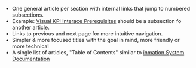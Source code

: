   * One general article per section with internal links that jump to numbered subsections.
  * Example: [Visual KPI Interace Prerequisites](http://betadocs.transpara.com/knowledge-base/interface-prerequisites/) should be a subsection fo another article.
  * Links to previous and next page for more intuitive navigation.
  * Simpler & more focused titles with the goal in mind, more friendly or more technical
  * A single list of articles, "Table of Contents" similar to [inmation System Documentation](https://inmation.com/wiki/index.php?title=Sysdoc)
